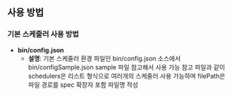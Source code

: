 ## 사용 방법

### 기본 스케줄러 사용 방법
- **bin/config.json**
  - **설명**: 기본 스케줄러 환경 파일인 bin/config.json 소스에서 bin/configSample.json sample 파일 참고해서 사용 가능
  참고 파일과 같이 schedulers은 리스트 형식으로 여러개의 스케줄러 사용 가능하며 filePath은 파일 경로를 spec 확장자 포함 파일명 작성


